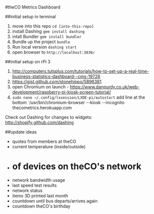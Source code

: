 #theCO Metrics Dashboard

##initial setup in terminal
1. move into this repo `cd [into-this-repo]`
1. install Dashing `gem install dashing`
1. intall Bundler `gem install bundler`
1. Bundle up the project `bundle`
1. Run local version `dashing start`
1. open browser to `http://localhost:3030/`

##initial setup on rPi 3
1. http://computers.tutsplus.com/tutorials/how-to-set-up-a-real-time-business-statistics-dashboard--cms-19728
1. https://gist.github.com/stonehippo/5896381
1. open Chromium on launch - https://www.danpurdy.co.uk/web-development/raspberry-pi-kiosk-screen-tutorial/
1. `sudo nano ~/.config/lxsession/LXDE-pi/autostart` add line at the bottom `/usr/bin/chromium-browser --kiosk --incognito thecometrics.herokuapp.com


Check out Dashing for changes to widgets:
http://shopify.github.com/dashing


##update ideas
- quotes from members at theCO
- current temperature (inside/outside)
- # of devices on theCO's network
- network bandwidth usage
- last speed test results
- network status
- items 3D printed last month
- countdown until bus departs/arrives again
- countdown theCO's birthday
